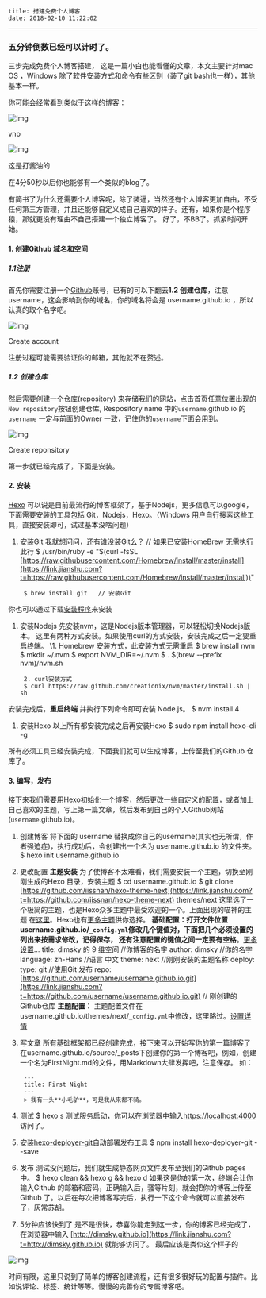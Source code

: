     title: 搭建免费个人博客
    date: 2018-02-10 11:22:02
---
### 五分钟倒数已经可以计时了。

三步完成免费个人博客搭建， 这是一篇小白也能看懂的文章，本文主要针对mac OS ，Windows 除了软件安装方式和命令有些区别（装了git bash也一样），其他基本一样。

你可能会经常看到类似于这样的博客：

![img](//upload-images.jianshu.io/upload_images/136678-4d36d1bd7d7c2f3c.png?imageMogr2/auto-orient/strip%7CimageView2/2/w/700)

vno

![img](//upload-images.jianshu.io/upload_images/136678-030253f986bbeca7.png?imageMogr2/auto-orient/strip%7CimageView2/2/w/700)

这是打酱油的

 

在4分50秒以后你也能够有一个类似的blog了。

有简书了为什么还需要个人博客呢，除了装逼，当然还有个人博客更加自由，不受任何第三方管理，并且还能够自定义成自己喜欢的样子。还有，如果你是个程序猿，那就更没有理由不自己搭建一个独立博客了。
 好了，不BB了。抓紧时间开始。

#### 1. 创建Github 域名和空间

##### 1.1注册

首先你需要注册一个[Github](https://link.jianshu.com?t=https://github.com/join?source=header-home)账号，已有的可以下翻去**1.2 创建仓库**，注意username，这会影响到你的域名，你的域名将会是 username.github.io ，所以认真的取个名字吧。

![img](//upload-images.jianshu.io/upload_images/136678-a5b815963631f1bf.png?imageMogr2/auto-orient/strip%7CimageView2/2/w/700)

Create account

注册过程可能需要验证你的邮箱，其他就不在赘述。

##### 1.2 创建仓库

然后需要创建一个仓库(repository) 来存储我们的网站，点击首页任意位置出现的 `New repository`按钮创建仓库, Respository name 中的`username`.github.io 的`username` 一定与前面的Owner 一致，记住你的`username`下面会用到。

![img](//upload-images.jianshu.io/upload_images/136678-56e4a7256ab4f141.png?imageMogr2/auto-orient/strip%7CimageView2/2/w/700)

Create reponsitory

第一步就已经完成了，下面是安装。

#### 2. 安装

[Hexo](https://link.jianshu.com?t=https://hexo.io/zh-cn/docs/index.html) 可以说是目前最流行的博客框架了，基于Nodejs，更多信息可以google，下面需要安装的工具包括 Git，Nodejs，Hexo。（Windows 用户自行搜索这些工具，直接安装即可，试过基本没啥问题）

1. 安装Git
    我就想问问，还有谁没装Git么？
    // 如果已安装HomeBrew 无需执行此行
    $ /usr/bin/ruby -e "$(curl -fsSL [https://raw.githubusercontent.com/Homebrew/install/master/install](https://link.jianshu.com?t=https://raw.githubusercontent.com/Homebrew/install/master/install))"

   ```
    $ brew install git   // 安装Git
   ```

你也可以通过下载[安装程序](https://link.jianshu.com?t=https://sourceforge.net/projects/git-osx-installer/)来安装

1. 安装Nodejs
    先安装nvm，这是Nodejs版本管理器，可以轻松切换Nodejs版本。 这里有两种方式安装。如果使用curl的方式安装，安装完成之后一定要重启终端。
    \1. Homebrew 安装方式，此安装方式无需重启
    $ brew install nvm
    $ mkdir ~/.nvm
    $ export NVM_DIR=~/.nvm
    $ . $(brew --prefix nvm)/nvm.sh

   ```
    2. curl安装方式
    $ curl https://raw.github.com/creationix/nvm/master/install.sh | sh
   ```

安装完成后，**重启终端** 并执行下列命令即可安装 Node.js。
 $ nvm install 4

1. 安装Hexo
    以上所有都安装完成之后再安装Hexo
    $ sudo npm install hexo-cli -g

所有必须工具已经安装完成，下面我们就可以生成博客，上传至我们的Github 仓库了。

#### 3. 编写，发布

接下来我们需要用Hexo初始化一个博客，然后更改一些自定义的配置，或者加上自己喜欢的主题，写上第一篇文章，然后发布到自己的个人Github网站(`username`.github.io)。

1. 创建博客
    将下面的 username 替换成你自己的username(其实也无所谓，作者强迫症)，执行成功后，会创建出一个名为 username.github.io 的文件夹。
    $ hexo init username.github.io

2. 更改配置
    **主题安装**
    为了使博客不太难看，我们需要安装一个主题，切换至刚刚生成的Hexo 目录，安装主题
    $ cd username.github.io
    $ git clone [https://github.com/iissnan/hexo-theme-next](https://link.jianshu.com?t=https://github.com/iissnan/hexo-theme-next) themes/next
    这里选了一个极简的主题，也是Hexo众多主题中最受欢迎的一个。上面出现的喵神的主题 在[这里](https://link.jianshu.com?t=https://github.com/monniya/hexo-theme-new-vno)。Hexo也有[更多主题](https://link.jianshu.com?t=https://hexo.io/themes/)供你选择。
    **基础配置：**打开文件位置username.github.io/`_config.yml`修改几个键值对，下面把几个必须设置的列出来按需求修改，记得保存， 还有注意配置的键值之间一定要有**空格**。[更多设置](https://link.jianshu.com?t=https://hexo.io/zh-cn/docs/configuration.html)...
    title: dimsky 的 9 维空间    //你博客的名字
    author: dimsky  //你的名字
    language: zh-Hans    //语言 中文
    theme: next   //刚刚安装的主题名称
    deploy:
    type: git    //使用Git 发布
    repo: [https://github.com/username/username.github.io.git](https://link.jianshu.com?t=https://github.com/username/username.github.io.git)    // 刚创建的Github仓库
    **主题配置：**
    主题配置文件在username.github.io/themes/next/`_config.yml`中修改，这里略过。[设置详情](https://link.jianshu.com?t=http://theme-next.iissnan.com/getting-started.html#theme-settings)

3. 写文章
    所有基础框架都已经创建完成，接下来可以开始写你的第一篇博客了
    在username.github.io/source/_posts下创建你的第一个博客吧，例如，创建一个名为FirstNight.md的文件，用Markdown大肆发挥吧，注意保存。
    如：

   ```
    ---
    title: First Night
    ---
    > 我有一头**小毛驴**，可是我从来都不骑。
   ```

4. 测试
    $ hexo s
    测试服务启动，你可以在浏览器中输入[https://localhost:4000](https://link.jianshu.com?t=https://localhost:4000) 访问了。

5. 安装[hexo-deployer-git](https://link.jianshu.com?t=https://github.com/hexojs/hexo-deployer-git)自动部署发布工具
    $ npm install hexo-deployer-git --save

6. 发布
    测试没问题后，我们就生成静态网页文件发布至我们的Github pages 中。
    $ hexo clean && hexo g && hexo d
    如果这是你的第一次，终端会让你输入Github 的邮箱和密码，正确输入后，骚等片刻，就会把你的博客上传至Github 了。以后在每次把博客写完后，执行一下这个命令就可以直接发布了，灰常苏胡。

7. 5分钟应该快到了
    是不是很快，恭喜你能走到这一步，你的博客已经完成了，在浏览器中输入 [http://dimsky.github.io](https://link.jianshu.com?t=http://dimsky.github.io) 就能够访问了。
    最后应该是类似这个样子的

![img](//upload-images.jianshu.io/upload_images/136678-746c41207fb511d7.png?imageMogr2/auto-orient/strip%7CimageView2/2/w/700)

时间有限，这里只说到了简单的博客创建流程，还有很多很好玩的配置与插件。比如说评论、标签、统计等等。慢慢的完善你的专属博客吧。

 

 

 

 

 